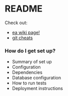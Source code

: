 # README #

Check out:

* [ea wiki page!](../earailstemp/wiki/Home)
* [git cheats](../earailstemp/wiki/gitcheats)

### How do I get set up? ###

* Summary of set up
* Configuration
* Dependencies
* Database configuration
* How to run tests
* Deployment instructions